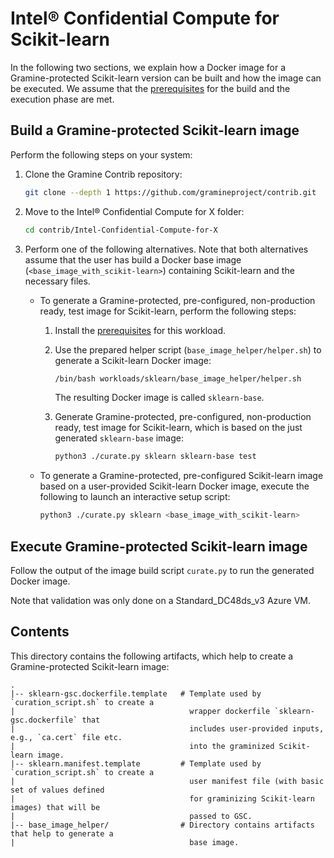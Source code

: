 # Intel® Confidential Compute for Scikit-learn

In the following two sections, we explain how a Docker image for a Gramine-protected Scikit-learn
version can be built and how the image can be executed.
We assume that the [prerequisites](../../README.md)
for the build and the execution phase are met.


## Build a Gramine-protected Scikit-learn image

Perform the following steps on your system:

1. Clone the Gramine Contrib repository:
    ```sh
    git clone --depth 1 https://github.com/gramineproject/contrib.git
    ```

2. Move to the Intel® Confidential Compute for X folder:
    ```sh
    cd contrib/Intel-Confidential-Compute-for-X
    ```

3. Perform one of the following alternatives.
    Note that both alternatives assume that the user has build a Docker base image
    (`<base_image_with_scikit-learn>`) containing Scikit-learn and the necessary files.

    - To generate a Gramine-protected, pre-configured, non-production ready, test image for
        Scikit-learn, perform the following steps:

        1. Install the [prerequisites](base_image_helper/README.md)
            for this workload.

        2. Use the prepared helper script (`base_image_helper/helper.sh`) to generate a Scikit-learn
            Docker image:
            ```sh
            /bin/bash workloads/sklearn/base_image_helper/helper.sh
            ```
            The resulting Docker image is called `sklearn-base`.

        3. Generate Gramine-protected, pre-configured, non-production ready, test image for
            Scikit-learn, which is based on the just generated `sklearn-base` image:
            ```sh
            python3 ./curate.py sklearn sklearn-base test
            ```
    - To generate a Gramine-protected, pre-configured Scikit-learn image based on a user-provided
        Scikit-learn Docker image, execute the following to launch an interactive setup script:
        ```sh
        python3 ./curate.py sklearn <base_image_with_scikit-learn>
        ```

## Execute Gramine-protected Scikit-learn image

Follow the output of the image build script `curate.py` to run the generated Docker image.

Note that validation was only done on a Standard_DC48ds_v3 Azure VM.


## Contents

This directory contains the following artifacts, which help to create a Gramine-protected
Scikit-learn image:

    .
    |-- sklearn-gsc.dockerfile.template   # Template used by `curation_script.sh` to create a
    |                                       wrapper dockerfile `sklearn-gsc.dockerfile` that
    |                                       includes user-provided inputs, e.g., `ca.cert` file etc.
    |                                       into the graminized Scikit-learn image.
    |-- sklearn.manifest.template         # Template used by `curation_script.sh` to create a
    |                                       user manifest file (with basic set of values defined
    |                                       for graminizing Scikit-learn images) that will be
    |                                       passed to GSC.
    |-- base_image_helper/                # Directory contains artifacts that help to generate a
    |                                       base image.

